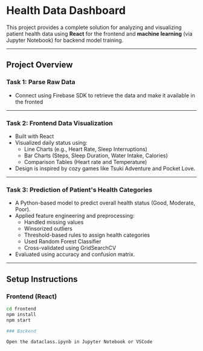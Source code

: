 # Health Data Dashboard

This project provides a complete solution for analyzing and visualizing patient health data using **React** for the frontend and **machine learning** (via Jupyter Notebook) for backend model training.

---

## Project Overview

### Task 1: Parse Raw Data
- Connect using Firebase SDK to retrieve the data and make it available in the fronted

---

### Task 2: Frontend Data Visualization
- Built with React
- Visualized daily status using:
  - Line Charts (e.g., Heart Rate, Sleep Interruptions)
  - Bar Charts (Steps, Sleep Duration, Water Intake, Calories)
  - Comparison Tables (Heart rate and Temperature)
- Design is inspired by cozy games like Tsuki Adventure and Pocket Love.

---

### Task 3: Prediction of Patient's Health Categories
- A Python-based model to predict overall health status (Good, Moderate, Poor).
- Applied feature engineering and preprocessing:
  - Handled missing values
  - Winsorized outliers
  - Threshold-based rules to assign health categories
  - Used Random Forest Classifier
  - Cross-validated using GridSearchCV
- Evaluated using accuracy and confusion matrix.

---

## Setup Instructions

### Frontend (React)

```bash
cd frontend
npm install
npm start

### Backend

Open the dataclass.ipynb in Jupyter Notebook or VSCode

